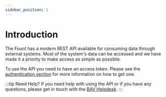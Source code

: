 ```yaml
---
sidebar_position: 1
---
```


# Introduction

The Fount has a modern REST API available for consuming data through external systems. Most of the system's data can be accessed and we have made it a priority to make access as simple as possible.

To use the API you need to have an access token. Please see the [authentication section](./authentication.md) for more information on how to get one.

:::tip Need Help?
If you need help with using the API or if you have any questions, please get in touch with the [BAV Helpdesk](https://academy.wppbav.com/support/).
:::
